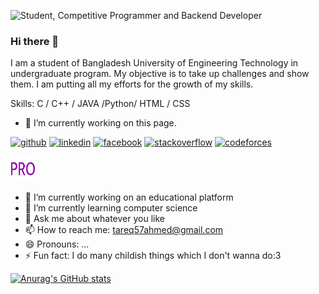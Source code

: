 ![Student, Competitive Programmer and Backend Developer](https://lh3.googleusercontent.com/X4JjAqnvBvhHMJZKxPGbNmCzkITnkAGR55NmHjedCNrFLxFvAIM6PUlzLHybiq76Ukdt=s800)
### Hi there 👋
I am a student of Bangladesh University of Engineering Technology in undergraduate program. My objective is to take up challenges and show them. I am putting all my efforts for the growth of my skills.

Skills: C / C++ / JAVA /Python/ HTML / CSS

- 🔭 I’m currently working on this page. 


[<img src='https://cdn.jsdelivr.net/npm/simple-icons@3.0.1/icons/github.svg' alt='github' height='40'>](https://github.com/https://github.com/Tareq57)  [<img src='https://cdn.jsdelivr.net/npm/simple-icons@3.0.1/icons/linkedin.svg' alt='linkedin' height='40'>](https://www.linkedin.com/in/https://www.linkedin.com/in/tareq-ahmed-512b451b1//)  [<img src='https://cdn.jsdelivr.net/npm/simple-icons@3.0.1/icons/facebook.svg' alt='facebook' height='40'>](https://www.facebook.com/https://www.facebook.com/mimi.cry.524)  [<img src='https://cdn.jsdelivr.net/npm/simple-icons@3.0.1/icons/stackoverflow.svg' alt='stackoverflow' height='40'>](https://stackoverflow.com/users/https://stackoverflow.com/users/15331866/tareq578)  [<img src='https://cdn.jsdelivr.net/npm/simple-icons@3.0.1/icons/codeforces.svg' alt='codeforces' height='40'>](https://codeforces.com/profile/tareq578)  

<a href='https://github.com/pricing'><img src='https://raw.githubusercontent.com/acervenky/animated-github-badges/master/assets/pro.gif' width='40' height='40'></a> 



- 🔭 I’m currently working on an educational platform 
- 🌱 I’m currently learning computer science 
- 💬 Ask me about whatever you like
- 📫 How to reach me: tareq57ahmed@gmail.com
- 😄 Pronouns: ...
- ⚡ Fun fact: I do many childish things which I don't wanna do:3


 
[![Anurag's GitHub stats](https://github-readme-stats.vercel.app/api?username=Tareq57)](https://github.com/anuraghazra/github-readme-stats)
